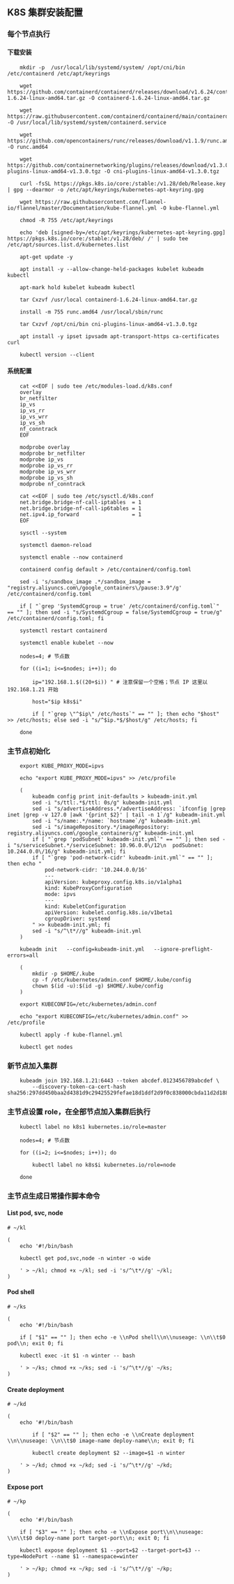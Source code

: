 
## K8S 集群安装配置


### 每个节点执行


#### 下载安装

		mkdir -p  /usr/local/lib/systemd/system/ /opt/cni/bin /etc/containerd /etc/apt/keyrings

		wget https://github.com/containerd/containerd/releases/download/v1.6.24/containerd-1.6.24-linux-amd64.tar.gz -O containerd-1.6.24-linux-amd64.tar.gz

		wget https://raw.githubusercontent.com/containerd/containerd/main/containerd.service -O /usr/local/lib/systemd/system/containerd.service

		wget https://github.com/opencontainers/runc/releases/download/v1.1.9/runc.amd64 -O runc.amd64

		wget https://github.com/containernetworking/plugins/releases/download/v1.3.0/cni-plugins-linux-amd64-v1.3.0.tgz -O cni-plugins-linux-amd64-v1.3.0.tgz

		curl -fsSL https://pkgs.k8s.io/core:/stable:/v1.28/deb/Release.key | gpg --dearmor -o /etc/apt/keyrings/kubernetes-apt-keyring.gpg

		wget https://raw.githubusercontent.com/flannel-io/flannel/master/Documentation/kube-flannel.yml -O kube-flannel.yml

		chmod -R 755 /etc/apt/keyrings

		echo 'deb [signed-by=/etc/apt/keyrings/kubernetes-apt-keyring.gpg] https://pkgs.k8s.io/core:/stable:/v1.28/deb/ /' | sudo tee /etc/apt/sources.list.d/kubernetes.list

		apt-get update -y

		apt install -y --allow-change-held-packages kubelet kubeadm kubectl

		apt-mark hold kubelet kubeadm kubectl

		tar Cxzvf /usr/local containerd-1.6.24-linux-amd64.tar.gz

		install -m 755 runc.amd64 /usr/local/sbin/runc

		tar Cxzvf /opt/cni/bin cni-plugins-linux-amd64-v1.3.0.tgz

		apt install -y ipset ipvsadm apt-transport-https ca-certificates curl

		kubectl version --client


#### 系统配置

		cat <<EOF | sudo tee /etc/modules-load.d/k8s.conf
		overlay
		br_netfilter
		ip_vs
		ip_vs_rr
		ip_vs_wrr
		ip_vs_sh
		nf_conntrack 
		EOF

		modprobe overlay
		modprobe br_netfilter
		modprobe ip_vs
		modprobe ip_vs_rr
		modprobe ip_vs_wrr
		modprobe ip_vs_sh
		modprobe nf_conntrack 

		cat <<EOF | sudo tee /etc/sysctl.d/k8s.conf
		net.bridge.bridge-nf-call-iptables  = 1
		net.bridge.bridge-nf-call-ip6tables = 1
		net.ipv4.ip_forward                 = 1
		EOF

		sysctl --system

		systemctl daemon-reload

		systemctl enable --now containerd

		containerd config default > /etc/containerd/config.toml

		sed -i 's/sandbox_image .*/sandbox_image = "registry.aliyuncs.com\/google_containers\/pause:3.9"/g' /etc/containerd/config.toml

		if [ "`grep 'SystemdCgroup = true' /etc/containerd/config.toml`" == "" ]; then sed -i "s/SystemdCgroup = false/SystemdCgroup = true/g" /etc/containerd/config.toml; fi

		systemctl restart containerd

		systemctl enable kubelet --now

		nodes=4; # 节点数

		for ((i=1; i<=$nodes; i++)); do 

			ip="192.168.1.$((20+$i)) " # 注意保留一个空格；节点 IP 这里以 192.168.1.21 开始

			host="$ip k8s$i"

			if [ "`grep \"^$ip\" /etc/hosts`" == "" ]; then echo "$host" >> /etc/hosts; else sed -i "s/^$ip.*$/$host/g" /etc/hosts; fi

		done


### 主节点初始化

		export KUBE_PROXY_MODE=ipvs

		echo "export KUBE_PROXY_MODE=ipvs" >> /etc/profile

		(
			kubeadm config print init-defaults > kubeadm-init.yml
			sed -i "s/ttl:.*$/ttl: 0s/g" kubeadm-init.yml
			sed -i "s/advertiseAddress.*/advertiseAddress: `ifconfig |grep inet |grep -v 127.0 |awk '{print $2}' | tail -n 1`/g" kubeadm-init.yml
			sed -i "s/name:.*/name: `hostname`/g" kubeadm-init.yml
			sed -i "s/imageRepository.*/imageRepository: registry.aliyuncs.com\/google_containers/g" kubeadm-init.yml
			if [ "`grep 'podSubnet' kubeadm-init.yml`" == "" ]; then sed -i "s/serviceSubnet.*/serviceSubnet: 10.96.0.0\/12\n  podSubnet: 10.244.0.0\/16/g" kubeadm-init.yml; fi
			if [ "`grep 'pod-network-cidr' kubeadm-init.yml`" == "" ]; then echo "
				pod-network-cidr: '10.244.0.0/16'
				---
				apiVersion: kubeproxy.config.k8s.io/v1alpha1
				kind: KubeProxyConfiguration
				mode: ipvs
				---
				kind: KubeletConfiguration
				apiVersion: kubelet.config.k8s.io/v1beta1
				cgroupDriver: systemd
			" >> kubeadm-init.yml; fi
			sed -i "s/^\t*//g" kubeadm-init.yml
		)

		kubeadm init   --config=kubeadm-init.yml   --ignore-preflight-errors=all

		(
			mkdir -p $HOME/.kube
			cp -f /etc/kubernetes/admin.conf $HOME/.kube/config
			chown $(id -u):$(id -g) $HOME/.kube/config
		)

		export KUBECONFIG=/etc/kubernetes/admin.conf

		echo "export KUBECONFIG=/etc/kubernetes/admin.conf" >> /etc/profile

		kubectl apply -f kube-flannel.yml

		kubectl get nodes


### 新节点加入集群

		kubeadm join 192.168.1.21:6443 --token abcdef.0123456789abcdef \
			--discovery-token-ca-cert-hash sha256:297dd450baa2d4381d9c29425529fefae18d1ddf2d9f0c838000cbda11d2d188


### 主节点设置 role，在全部节点加入集群后执行

		kubectl label no k8s1 kubernetes.io/role=master

		nodes=4; # 节点数

		for ((i=2; i<=$nodes; i++)); do 

			kubectl label no k8s$i kubernetes.io/role=node

		done


### 主节点生成日常操作脚本命令


#### List pod, svc, node

	# ~/kl 

	(
		echo '#!/bin/bash

		kubectl get pod,svc,node -n winter -o wide

		' > ~/kl; chmod +x ~/kl; sed -i 's/^\t*//g' ~/kl;
	)


#### Pod shell

	# ~/ks 

	(
		echo '#!/bin/bash

		if [ "$1" == "" ]; then echo -e \\nPod shell\\n\\nuseage: \\n\\t$0 pod\\n; exit 0; fi

		kubectl exec -it $1 -n winter -- bash

		' > ~/ks; chmod +x ~/ks; sed -i 's/^\t*//g' ~/ks;
	)


#### Create deployment

	# ~/kd 

	(
		echo '#!/bin/bash

			if [ "$2" == "" ]; then echo -e \\nCreate deployment \\n\\nuseage: \\n\\t$0 image-name deploy-name\\n; exit 0; fi
			
			kubectl create deployment $2 --image=$1 -n winter
		
		' > ~/kd; chmod +x ~/kd; sed -i 's/^\t*//g' ~/kd;
	)


#### Expose port

	# ~/kp 

	(
		echo '#!/bin/bash

		if [ "$3" == "" ]; then echo -e \\nExpose port\\n\\nuseage: \\n\\t$0 deploy-name port target-port\\n; exit 0; fi

		kubectl expose deployment $1 --port=$2 --target-port=$3 --type=NodePort --name $1 --namespace=winter

		' > ~/kp; chmod +x ~/kp; sed -i 's/^\t*//g' ~/kp;
	)


